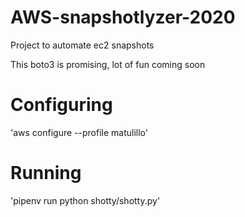 # AWS-snapshotlyzer-2020
Project to automate ec2 snapshots

This boto3 is promising, lot of fun coming soon

# Configuring
'aws configure --profile matulillo'

# Running 
'pipenv run python shotty/shotty.py'
